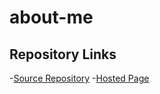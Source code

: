 # about-me

## Repository Links

-[Source Repository](https://github.com/Yashwanth-Damera)
-[Hosted Page](https://yashwanth-damera.github.io/about-me/)
